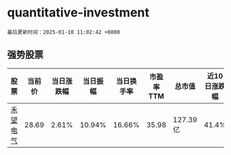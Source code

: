 # quantitative-investment

`最后更新时间：2025-01-10 11:02:42 +0800`

## 强势股票

|股票|当前价|当日涨跌幅|当日振幅|当日换手率|市盈率TTM|总市值|近10日涨跌幅|
|----|----|----|----|----|----|----|----|
|[禾望电气](https://xueqiu.com/S/SH603063)|28.69|2.61%|10.94%|16.66%|35.98|127.39亿|41.4%|
